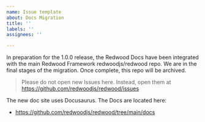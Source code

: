 ```yaml
---
name: Issue template
about: Docs Migration
title: ''
labels: ''
assignees: ''

---
```


In preparation for the 1.0.0 release, the Redwood Docs have been integrated with the main Redwood Framework redwoodjs/redwood repo. We are in the final stages of the migration. Once complete, this repo will be archived.

> Please do not open new Issues here. Instead, open them at https://github.com/redwoodjs/redwood/issues

The new doc site uses Docusaurus. The Docs are located here:
- https://github.com/redwoodjs/redwood/tree/main/docs
